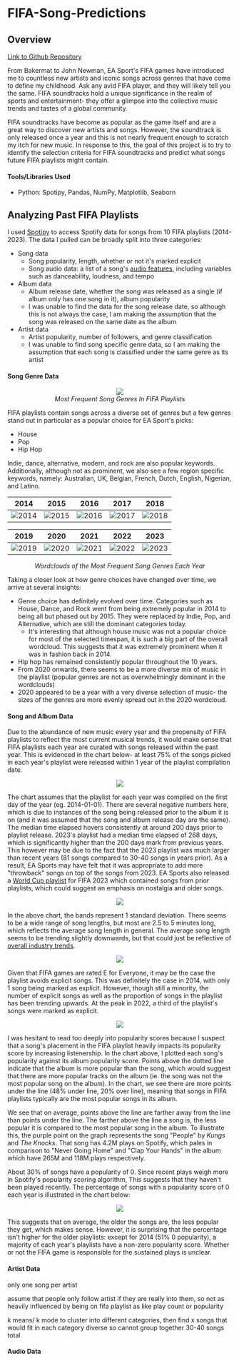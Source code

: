 # FIFA-Song-Predictions
## Overview
[Link to Github Repository](https://github.com/ryanwonghc/FIFA-Song-Predictions)

From Bakermat to John Newman, EA Sport's FIFA games have introduced me to countless new artists and iconic songs across genres that have come to define my childhood. Ask any avid FIFA player, and they will likely tell you the same. FIFA soundtracks hold a unique significance in the realm of sports and entertainment- they offer a glimpse into the collective music trends and tastes of a global community.  

FIFA soundtracks have become as popular as the game itself and are a great way to discover new artists and songs. However, the soundtrack is only released once a year and this is not nearly frequent enough to scratch my itch for new music. In response to this, the goal of this project is to try to identify the selection criteria for FIFA soundtracks and predict what songs future FIFA playlists might contain.

#### Tools/Libraries Used
- Python: Spotipy, Pandas, NumPy, Matplotlib, Seaborn

## Analyzing Past FIFA Playlists
I used [Spotipy](https://spotipy.readthedocs.io/en/2.22.1/) to access Spotify data for songs from 10 FIFA playlists (2014-2023). The data I pulled can be broadly split into three categories:
- Song data
    - Song popularity, length, whether or not it's marked explicit
    - Song audio data: a list of a song's [audio features](https://developer.spotify.com/documentation/web-api/reference/get-audio-features), including variables such as danceability, loudness, and tempo
- Album data
    - Album release date, whether the song was released as a single (if album only has one song in it), album popularity
    - I was unable to find the data for the song release date, so although this is not always the case, I am making the assumption that the song was released on the same date as the album
- Artist data
    - Artist popularity, number of followers, and genre classification
    - I was unable to find song specific genre data, so I am making the assumption that each song is classified under the same genre as its artist

#### Song Genre Data
<p align="center">
    <img src="charts/wordcloud.png"><br>
    <i>Most Frequent Song Genres In FIFA Playlists</i>
</p>
FIFA playlists contain songs across a diverse set of genres but a few genres stand out in particular as a popular choice for EA Sport's picks:

- House
- Pop
- Hip Hop

Indie, dance, alternative, modern, and rock are also popular keywords. Additionally, although not as prominent, we also see a few region specific keywords, namely: Australian, UK, Belgian, French, Dutch, English, Nigerian, and Latino.

2014 | 2015 | 2016 | 2017 | 2018
:-------------------------:|:-------------------------:|:---------------------:|:---------------------:|:---------------------:
![2014](charts/2014_wordcloud.png)  |  ![2015](charts/2015_wordcloud.png) | ![2016](charts/2016_wordcloud.png) | ![2017](charts/2017_wordcloud.png) | ![2018](charts/2018_wordcloud.png)

2019 | 2020 | 2021 | 2022 | 2023
:-------------------------:|:-------------------------:|:---------------------:|:---------------------:|:---------------------:
![2019](charts/2019_wordcloud.png)  |  ![2020](charts/2020_wordcloud.png) | ![2021](charts/2021_wordcloud.png) | ![2022](charts/2022_wordcloud.png) | ![2023](charts/2023_wordcloud.png)
<p align="center">
    <i>Wordclouds of the Most Frequent Song Genres Each Year</i>
</p>

Taking a closer look at how genre choices have changed over time, we arrive at several insights:
- Genre choice has definitely evolved over time. Categories such as House, Dance, and Rock went from being extremely popular in 2014 to being all but phased out by 2015. They were replaced by Indie, Pop, and Alternative, which are still the dominant categories today.
    - It's interesting that although house music was not a popular choice for most of the selected timespan, it is such a big part of the overall wordcloud. This suggests that it was extremely prominent when it was in fashion back in 2014.
- Hip hop has remained consistently popular throughout the 10 years.
- From 2020 onwards, there seems to be a more diverse mix of music in the playlist (popular genres are not as overwhelmingly dominant in the wordclouds)
- 2020 appeared to be a year with a very diverse selection of music- the sizes of the genres are more evenly spread out in the 2020 wordcloud.

#### Song and Album Data
Due to the abundance of new music every year and the propensity of FIFA playlists to reflect the most current musical trends, it would make sense that FIFA playlists each year are curated with songs released within the past year. This is evidenced in the chart below- at least 75% of the songs picked in each year's playlist were released within 1 year of the playlist compilation date.

<p align="center">
    <img src="charts/release_vs_compilation_date_ex_outliers.png"><br>
</p>

The chart assumes that the playlist for each year was compiled on the first day of the year (eg. 2014-01-01). There are several negative numbers here, which is due to instances of the song being released prior to the album it is on (and it was assumed that the song and album release day are the same). The median time elapsed hovers consistently at around 200 days prior to playlist release. 2023's playlist had a median time elapsed of 268 days, which is significantly higher than the 200 days mark from previous years. This however may be due to the fact that the 2023 playlist was much larger than recent years (81 songs compared to 30-40 songs in years prior). As a result, EA Sports may have felt that it was appropriate to add more "throwback" songs on top of the songs from 2023. EA Sports also released a [World Cup playlist](https://www.theloadout.com/fifa-23/world-cup-mode-soundtrack) for FIFA 2023 which contained songs from prior playlists, which could suggest an emphasis on nostalgia and older songs.

<p align="center">
    <img src="charts/line_song_dur.png"><br>
</p>

In the above chart, the bands represent 1 standard deviation. There seems to be a wide range of song lengths, but most are 2.5 to 5 minutes long, which reflects the average song length in general. The average song length seems to be trending slightly downwards, but that could just be reflective of [overall industry trends](https://www.vice.com/en/article/qjv8pq/pop-songs-shorter-than-ever).

<p align="center">
    <img src="charts/explicit.png"><br>
</p>

Given that FIFA games are rated E for Everyone, it may be the case the playlist avoids explicit songs. This was definitely the case in 2014, with only 1 song being marked as explicit. However, though still a minority, the number of explicit songs as well as the proportion of songs in the playlist has been trending upwards. At the peak in 2022, a third of the playlist's songs were marked as explicit. 

<p align="center">
    <img src="charts/popularity2.png"><br>
</p>

I was hesitant to read too deeply into popularity scores because I suspect that a song's placement in the FIFA playlist heavily impacts its popularity score by increasing listenership. In the chart above, I plotted each song's popularity against its album popularity score. Points above the dotted line indicate that the album is more popular than the song, which would suggest that there are more popular tracks on the album (ie. the song was not the most popular song on the album). In the chart, we see there are more points under the line (48% under line, 20% over line), meaning that songs in FIFA playlists typically are the most popular songs in its album. 

We see that on average, points above the line are farther away from the line than points under the line. The farther above the line a song is, the less popular it is compared to the most popular song in the album. To illustrate this, the purple point on the graph represents the song "People" by *Kungs* and *The Knocks*. That song has 4.2M plays on Spotify, which pales in comparison to "Never Going Home" and "Clap Your Hands" in the album which have 265M and 118M plays respectively.

About 30% of songs have a popularity of 0. Since recent plays weigh more in Spotify's popularity scoring algorithm, This suggests that they haven't been played recently. The percentage of songs with a popularity score of 0 each year is illustrated in the chart below:

<p align="center">
    <img src="charts/popularity0.png"><br>
</p>

This suggests that on average, the older the songs are, the less popular they get, which makes sense. However, it is surprising that the percentage isn't higher for the older playlists: except for 2014 (51% 0 popularity), a majority of each year's playlists have a non-zero popularity score. Whether or not the FIFA game is responsible for the sustained plays is unclear.


#### Artist Data



only one song per artist

assume that people only follow artist if they are really into them, so not as heavily influenced by being on fifa playlist as like play count or popularity


k means/ k mode to cluster into different categories, then find x songs that would fit in each category
diverse so cannot group together
30-40 songs total


#### Audio Data